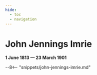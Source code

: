 ```yaml
---
hide:
  - toc
  - navigation 
---
```


# John Jennings Imrie

**1 June 1813 — 23 March 1901**

--8<-- "snippets/john-jennings-imrie.md"
